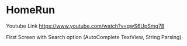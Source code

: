 # HomeRun

Youtube Link https://www.youtube.com/watch?v=gwS6UpSmg78

First Screen with Search option
(AutoComplete TextView, String Parsing)


